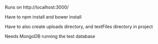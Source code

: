 Runs on  http://localhost:3000/ 

Have to npm install and bower install

Have to also create uploads directory, and textFiles directory in project

Needs MongoDB running the test database
